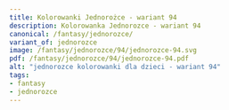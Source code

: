 ```yaml
---
title: Kolorowanki Jednorożce - wariant 94
description: Kolorowanka Jednorozce - wariant 94
canonical: /fantasy/jednorozce/
variant_of: jednorozce
image: /fantasy/jednorozce/94/jednorozce-94.svg
pdf: /fantasy/jednorozce/94/jednorozce-94.pdf
alt: "jednorozce kolorowanki dla dzieci - wariant 94"
tags:
- fantasy
- jednorozce
---
```

